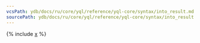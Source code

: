 ```yaml
---
vcsPath: ydb/docs/ru/core/yql/reference/yql-core/syntax/into_result.md
sourcePath: ydb/docs/ru/core/yql/reference/yql-core/syntax/into_result.md
---
```


{% include [x](_includes/into_result.md) %}

